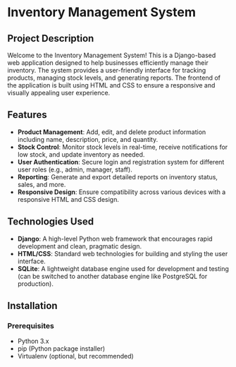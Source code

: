 # Inventory Management System

## Project Description

Welcome to the Inventory Management System! This is a Django-based web application designed to help businesses efficiently manage their inventory.
The system provides a user-friendly interface for tracking products, managing stock levels, and generating reports.
The frontend of the application is built using HTML and CSS to ensure a responsive and visually appealing user experience.

## Features

- **Product Management**: Add, edit, and delete product information including name, description, price, and quantity.
- **Stock Control**: Monitor stock levels in real-time, receive notifications for low stock, and update inventory as needed.
- **User Authentication**: Secure login and registration system for different user roles (e.g., admin, manager, staff).
- **Reporting**: Generate and export detailed reports on inventory status, sales, and more.
- **Responsive Design**: Ensure compatibility across various devices with a responsive HTML and CSS design.

## Technologies Used

- **Django**: A high-level Python web framework that encourages rapid development and clean, pragmatic design.
- **HTML/CSS**: Standard web technologies for building and styling the user interface.
- **SQLite**: A lightweight database engine used for development and testing (can be switched to another database engine like PostgreSQL for production).

## Installation

### Prerequisites

- Python 3.x
- pip (Python package installer)
- Virtualenv (optional, but recommended)
